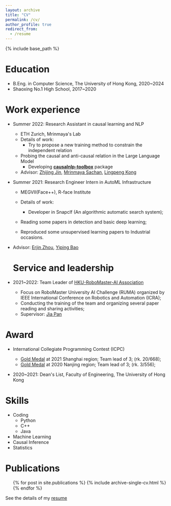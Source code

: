 ```yaml
---
layout: archive
title: "CV"
permalink: /cv/
author_profile: true
redirect_from:
  - /resume
---
```


{% include base_path %}

Education
======

* B.Eng. in Computer Science, The University of Hong Kong, 2020~2024
* Shaoxing No.1 High School, 2017~2020

Work experience
======
* Summer 2022: Research Assistant in causal learning and NLP
  * ETH Zurich, Mrinmaya's Lab
  * Details of work:
    * Try to propose a new training method to constrain the independent relation
  * Probing the causal and anti-causal relation in the Large Language Model
    * Developing **[causalnlp-toolbox](https://github.com/causalNLP/causalnlp-toolbox)** package
  * Advisor: [Zhijing Jin](https://zhijing-jin.com/fantasy/), [Mrinmaya Sachan](https://inf.ethz.ch/people/person-detail.MjYyNzc4.TGlzdC8zMDQsLTg3NDc3NjI0MQ==.html), [Lingpeng Kong](https://ikekonglp.github.io/)
* Summer 2021: Research Engineer Intern in AutoML Infrastructure
  * MEGVII(Face++), R-face Institute
  * Details of work:
    
    * Developer in Snapclf (An algorithmic automatic search system);
  * Reading some papers in detection and basic deep learning;
    
  * Reproduced some unsupervised learning papers to Industrial occasions.
* Advisor: [Erjin Zhou](https://scholar.google.com/citations?user=k2ziPUsAAAAJ&hl=zh-CN), [Yiping Bao](https://scholar.google.com/citations?user=EB9_W4kAAAAJ&hl=zh-CN)

    Service and leadership
    ======
  
* 2021~2022: Team Leader of [HKU-RoboMaster-AI Association](https://innoacademy.engg.hku.hk/robomaster-ai5/)
  * Focus on RoboMaster University AI Challenge (RUMA) organized by IEEE International Conference on Robotics and Automation (ICRA);
  * Conducting the training of the team and organizing several paper reading and sharing activities;
  * Supervisor: [Jia Pan](https://sites.google.com/site/panjia/home)

# Award

* International Collegiate Programming Contest (ICPC)
  * [Gold Medal](https://www.cs.hku.hk/news-events/news-and-announcements/20220111_ACM-ICPC_2021) at 2021 Shanghai region; Team lead of 3; (rk. 20/668);
  * [Gold Medal](https://i.cs.hku.hk/~provinci/photos/regional2020/Nanjing_WillCyper.jpg) at 2020 Nanjing region; Team lead of 3; (rk. 3/556);

* 2020~2021: Dean's List, Faculty of Engineering, The University of Hong Kong

Skills
======

* Coding
  * Python
  * C++
  * Java
* Machine Learning
* Causal Inference
* Statistics

Publications
======
  <ul>{% for post in site.publications %}
    {% include archive-single-cv.html %}
  {% endfor %}</ul>


See the details of my [resume](https://www.linkedin.com/in/zhiheng-lyu-b022861ba/)